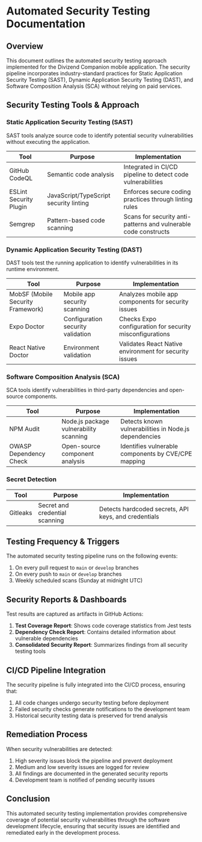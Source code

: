 # Automated Security Testing Documentation

## Overview

This document outlines the automated security testing approach implemented for the Divizend Companion mobile application. The security pipeline incorporates industry-standard practices for Static Application Security Testing (SAST), Dynamic Application Security Testing (DAST), and Software Composition Analysis (SCA) without relying on paid services.

## Security Testing Tools & Approach

### Static Application Security Testing (SAST)

SAST tools analyze source code to identify potential security vulnerabilities without executing the application.

| Tool                   | Purpose                                | Implementation                                                  |
| ---------------------- | -------------------------------------- | --------------------------------------------------------------- |
| GitHub CodeQL          | Semantic code analysis                 | Integrated in CI/CD pipeline to detect code vulnerabilities     |
| ESLint Security Plugin | JavaScript/TypeScript security linting | Enforces secure coding practices through linting rules          |
| Semgrep                | Pattern-based code scanning            | Scans for security anti-patterns and vulnerable code constructs |

### Dynamic Application Security Testing (DAST)

DAST tools test the running application to identify vulnerabilities in its runtime environment.

| Tool                              | Purpose                           | Implementation                                           |
| --------------------------------- | --------------------------------- | -------------------------------------------------------- |
| MobSF (Mobile Security Framework) | Mobile app security scanning      | Analyzes mobile app components for security issues       |
| Expo Doctor                       | Configuration security validation | Checks Expo configuration for security misconfigurations |
| React Native Doctor               | Environment validation            | Validates React Native environment for security issues   |

### Software Composition Analysis (SCA)

SCA tools identify vulnerabilities in third-party dependencies and open-source components.

| Tool                   | Purpose                                | Implementation                                        |
| ---------------------- | -------------------------------------- | ----------------------------------------------------- |
| NPM Audit              | Node.js package vulnerability scanning | Detects known vulnerabilities in Node.js dependencies |
| OWASP Dependency Check | Open-source component analysis         | Identifies vulnerable components by CVE/CPE mapping   |

### Secret Detection

| Tool     | Purpose                        | Implementation                                       |
| -------- | ------------------------------ | ---------------------------------------------------- |
| Gitleaks | Secret and credential scanning | Detects hardcoded secrets, API keys, and credentials |

## Testing Frequency & Triggers

The automated security testing pipeline runs on the following events:

1. On every pull request to `main` or `develop` branches
2. On every push to `main` or `develop` branches
3. Weekly scheduled scans (Sunday at midnight UTC)

## Security Reports & Dashboards

Test results are captured as artifacts in GitHub Actions:

1. **Test Coverage Report**: Shows code coverage statistics from Jest tests
2. **Dependency Check Report**: Contains detailed information about vulnerable dependencies
3. **Consolidated Security Report**: Summarizes findings from all security testing tools

## CI/CD Pipeline Integration

The security pipeline is fully integrated into the CI/CD process, ensuring that:

1. All code changes undergo security testing before deployment
2. Failed security checks generate notifications to the development team
3. Historical security testing data is preserved for trend analysis

## Remediation Process

When security vulnerabilities are detected:

1. High severity issues block the pipeline and prevent deployment
2. Medium and low severity issues are logged for review
3. All findings are documented in the generated security reports
4. Development team is notified of pending security issues

## Conclusion

This automated security testing implementation provides comprehensive coverage of potential security vulnerabilities through the software development lifecycle, ensuring that security issues are identified and remediated early in the development process.
